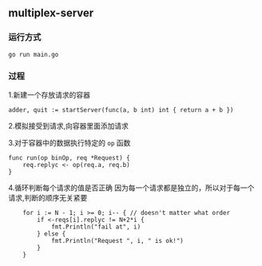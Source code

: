 ## multiplex-server

### 运行方式

`go run main.go`


### 过程

1.新建一个存放请求的容器

`adder, quit := startServer(func(a, b int) int { return a + b })` 

2.模拟接受到请求,向容器里面添加请求


3.对于容器中的数据执行特定的 `op` 函数

```
func run(op binOp, req *Request) {
	req.replyc <- op(req.a, req.b)
}
```

4.循环判断每个请求的值是否正确
因为每一个请求都是独立的，所以对于每一个请求,判断的顺序无关紧要

```
	for i := N - 1; i >= 0; i-- { // doesn't matter what order
		if <-reqs[i].replyc != N+2*i {
			fmt.Println("fail at", i)
		} else {
			fmt.Println("Request ", i, " is ok!")
		}
	}

```




